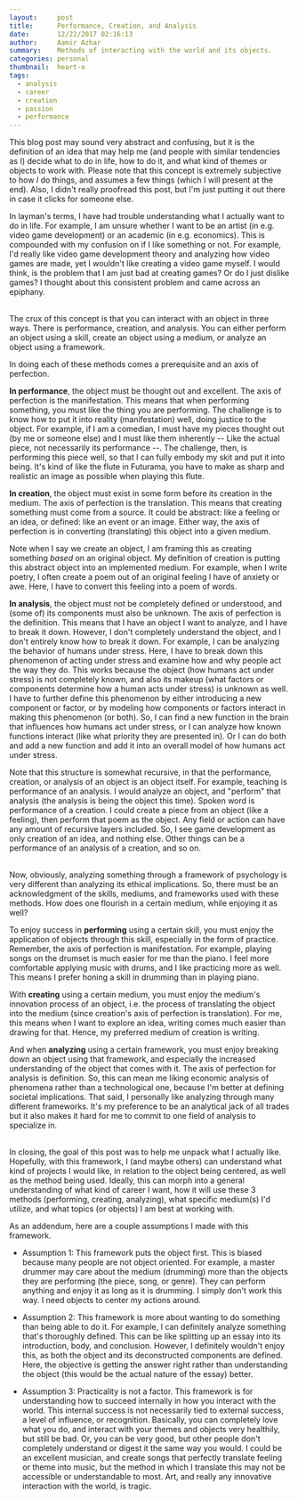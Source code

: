 ```yaml
---
layout:     post
title:      Performance, Creation, and Analysis
date:       12/22/2017 02:16:13
author:     Aamir Azhar
summary:    Methods of interacting with the world and its objects.
categories: personal
thumbnail:  heart-o
tags:
  - analysis
  - career
  - creation
  - passion
  - performance
---
```

This blog post may sound very abstract and confusing, but it is the definition of an idea that may help me (and people with similar tendencies as I) decide what to do in life, how to do it, and what kind of themes or objects to work with. Please note that this concept is extremely subjective to how *I* do things, and assumes a few things (which I will present at the end). Also, I didn't really proofread this post, but I'm just putting it out there in case it clicks for someone else.

In layman's terms, I have had trouble understanding what I actually want to do in life. For example, I am unsure whether I want to be an artist (in e.g. video game development) or an academic (in e.g. economics). This is compounded with my confusion on if I like something or not. For example, I'd really like video game development theory and analyzing how video games are made, yet I wouldn't like creating a video game myself. I would think, is the problem that I am just bad at creating games? Or do I just dislike games? I thought about this consistent problem and came across an epiphany.

<br>
The crux of this concept is that you can interact with an object in three ways. There is performance, creation, and analysis. You can either perform an object using a skill, create an object using a medium, or analyze an object using a framework.

In doing each of these methods comes a prerequisite and an axis of perfection.

**In performance**, the object must be thought out and excellent. The axis of perfection is the manifestation. This means that when performing something, you must like the thing you are performing. The challenge is to know how to put it into reality (manifestation) well, doing justice to the object. For example, if I am a comedian, I must have my pieces thought out (by me or someone else) and I must like them inherently -- Like the actual piece, not necessarily its performance --. The challenge, then, is performing this piece well, so that I can fully embody my skit and put it into being. It's kind of like the flute in Futurama, you have to make as sharp and realistic an image as possible when playing this flute.

**In creation**, the object must exist in some form before its creation in the medium. The axis of perfection is the translation. This means that creating something must come from a source. It could be abstract: like a feeling or an idea, or defined: like an event or an image. Either way, the axis of perfection is in converting (translating) this object into a given medium.

Note when I say we create an object, I am framing this as creating something *based* on an original object. My definition of creation is putting this abstract object into an implemented medium. For example, when I write poetry, I often create a poem out of an original feeling I have of anxiety or awe. Here, I have to convert this feeling into a poem of words.

**In analysis**, the object must not be completely defined or understood, and (some of) its components must also be unknown. The axis of perfection is the definition. This means that I have an object I want to analyze, and I have to break it down. However, I don't completely understand the object, and I don't entirely know how to break it down. For example, I can be analyzing the behavior of humans under stress. Here, I have to break down this phenomenon of acting under stress and examine how and why people act the way they do. This works because the object (how humans act under stress) is not completely known, and also its makeup (what factors or components determine how a human acts under stress) is unknown as well. I have to further define this phenomenon by either introducing a new component or factor, or by modeling how components or factors interact in making this phenomenon (or both). So, I can find a new function in the brain that influences how humans act under stress, or I can analyze how known functions interact (like what priority they are presented in). Or I can do both and add a new function and add it into an overall model of how humans act under stress.

Note that this structure is somewhat recursive, in that the performance, creation, or analysis of an object is an object itself. For example, teaching is performance of an analysis. I would analyze an object, and "perform" that analysis (the analysis is being the object this time). Spoken word is performance of a creation. I could create a piece from an object (like a feeling), then perform that poem as the object. Any field or action can have any amount of recursive layers included. So, I see game development as only creation of an idea, and nothing else. Other things can be a performance of an analysis of a creation, and so on.

<br>
Now, obviously, analyzing something through a framework of psychology is very different than analyzing its ethical implications. So, there must be an acknowledgment of the skills, mediums, and frameworks used with these methods. How does one flourish in a certain medium, while enjoying it as well?

To enjoy success in **performing** using a certain skill, you must enjoy the application of objects through this skill, especially in the form of practice. Remember, the axis of perfection is manifestation. For example, playing songs on the drumset is much easier for me than the piano. I feel more comfortable applying music with drums, and I like practicing more as well. This means I prefer honing a skill in drumming than in playing piano.

With **creating** using a certain medium, you must enjoy the medium's innovation process of an object, i.e. the process of translating the object into the medium (since creation's axis of perfection is translation). For me, this means when I want to explore an idea, writing comes much easier than drawing for that. Hence, my preferred medium of creation is writing.

And when **analyzing** using a certain framework, you must enjoy breaking down an object using that framework, and especially the increased understanding of the object that comes with it. The axis of perfection for analysis is definition. So, this can mean me liking economic analysis of phenomena rather than a technological one, because I'm better at defining societal implications. That said, I personally like analyzing through many different frameworks. It's my preference to be an analytical jack of all trades but it also makes it hard for me to commit to one field of analysis to specialize in.

<br>
In closing, the goal of this post was to help me unpack what I actually like. Hopefully, with this framework, I (and maybe others) can understand what kind of projects I would like, in relation to the object being centered, as well as the method being used. Ideally, this can morph into a general understanding of what kind of career I want, how it will use these 3 methods (performing, creating, analyzing), what specific medium(s) I'd utilize, and what topics (or objects) I am best at working with.

As an addendum, here are a couple assumptions I made with this framework.

* Assumption 1: This framework puts the object first. This is biased because many people are not object oriented. For example, a master drummer may care about the medium (drumming) more than the objects they are performing (the piece, song, or genre). They can perform anything and enjoy it as long as it is drumming. I simply don't work this way. I need objects to center my actions around.

* Assumption 2: This framework is more about wanting to do something than being able to do it. For example, I can definitely analyze something that's thoroughly defined. This can be like splitting up an essay into its introduction, body, and conclusion. However, I definitely wouldn't enjoy this, as both the object and its deconstructed components are defined. Here, the objective is getting the answer right rather than understanding the object (this would be the actual nature of the essay) better.

* Assumption 3: Practicality is not a factor. This framework is for understanding how to succeed internally in how you interact with the world. This internal success is not necessarily tied to external success, a level of influence, or recognition. Basically, you can completely love what you do, and interact with your themes and objects very healthily, but still be bad. Or, you can be very good, but other people don't completely understand or digest it the same way you would. I could be an excellent musician, and create songs that perfectly translate feeling or theme into music, but the method in which I translate this may not be accessible or understandable to most. Art, and really any innovative interaction with the world, is tragic.
